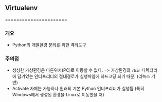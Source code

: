 ## Virtualenv
======================
### 개요
* Python의 개발환경 분리를 위한 격리도구

### 주의점
* 생성한 가상환경은 다른위치(PC)로 이동할 수 없다. => 가상환경의 `/bin` 디렉터리에 담겨있는 인터프리터의 절대경로가 실행파일에 하드코딩 되기 때문. (리눅스 기반)
* Activate 자체는 가능하나 원래의 기본 Python 인터프리터가 실행됨 (특히 Windows에서 생성된 환경을 Linux로 이동했을 때)